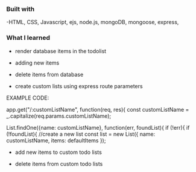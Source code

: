 ### Built with

-HTML, CSS, Javascript, ejs, node.js, mongoDB, mongoose, express, 



### What I learned

- render database items in the todolist

- adding new items

- delete items from database 

- create custom lists using express route parameters 

EXAMPLE CODE:

  app.get("/:customListName", function(req, res){
  const customListName = _.capitalize(req.params.customListName);

  List.findOne({name: customListName}, function(err, foundList){
  if (!err){
    if (!foundList){
      //create a new list
      const list = new List({
        name: customListName,
        items: defaultItems
      });


- add new items to custom todo lists 

- delete items from custom todo lists
